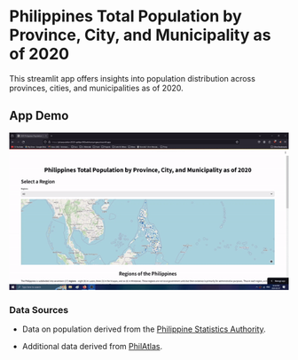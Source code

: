 # Philippines Total Population by Province, City, and Municipality as of 2020
This streamlit app offers insights into population distribution across provinces, cities, and municipalities as of 2020.

## App Demo
![demo](assets/Demo.gif)

### Data Sources
- Data on population derived from the [Philippine Statistics Authority](https://psa.gov.ph/content/2020-census-population-and-housing-2020-cph-population-counts-declared-official-president).

- Additional data derived from [PhilAtlas](https://psa.gov.ph/content/2020-census-population-and-housing-2020-cph-population-counts-declared-official-president).